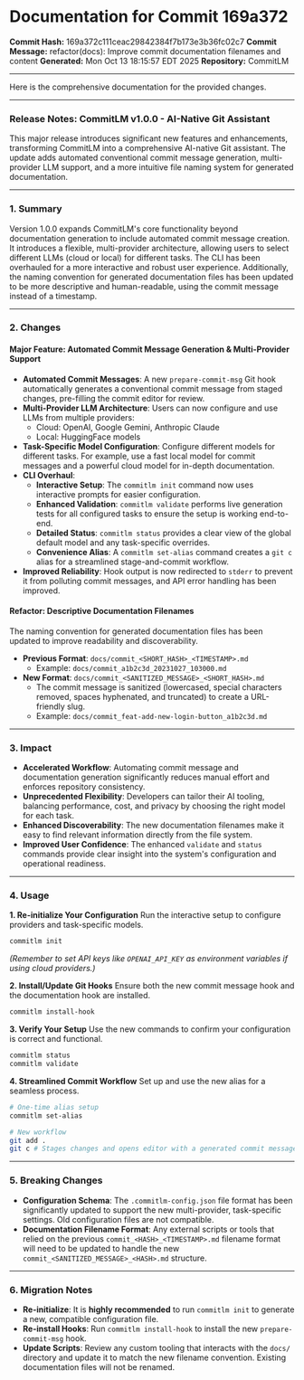 # Documentation for Commit 169a372

**Commit Hash:** 169a372c111ceac29842384f7b173e3b36fc02c7
**Commit Message:** refactor(docs): Improve commit documentation filenames and content
**Generated:** Mon Oct 13 18:15:57 EDT 2025
**Repository:** CommitLM

---

Here is the comprehensive documentation for the provided changes.

***

### **Release Notes: CommitLM v1.0.0 - AI-Native Git Assistant**

This major release introduces significant new features and enhancements, transforming CommitLM into a comprehensive AI-native Git assistant. The update adds automated conventional commit message generation, multi-provider LLM support, and a more intuitive file naming system for generated documentation.

---

### **1. Summary**

Version 1.0.0 expands CommitLM's core functionality beyond documentation generation to include automated commit message creation. It introduces a flexible, multi-provider architecture, allowing users to select different LLMs (cloud or local) for different tasks. The CLI has been overhauled for a more interactive and robust user experience. Additionally, the naming convention for generated documentation files has been updated to be more descriptive and human-readable, using the commit message instead of a timestamp.

---

### **2. Changes**

#### **Major Feature: Automated Commit Message Generation & Multi-Provider Support**

*   **Automated Commit Messages**: A new `prepare-commit-msg` Git hook automatically generates a conventional commit message from staged changes, pre-filling the commit editor for review.
*   **Multi-Provider LLM Architecture**: Users can now configure and use LLMs from multiple providers:
    *   Cloud: OpenAI, Google Gemini, Anthropic Claude
    *   Local: HuggingFace models
*   **Task-Specific Model Configuration**: Configure different models for different tasks. For example, use a fast local model for commit messages and a powerful cloud model for in-depth documentation.
*   **CLI Overhaul**:
    *   **Interactive Setup**: The `commitlm init` command now uses interactive prompts for easier configuration.
    *   **Enhanced Validation**: `commitlm validate` performs live generation tests for all configured tasks to ensure the setup is working end-to-end.
    *   **Detailed Status**: `commitlm status` provides a clear view of the global default model and any task-specific overrides.
    *   **Convenience Alias**: A `commitlm set-alias` command creates a `git c` alias for a streamlined stage-and-commit workflow.
*   **Improved Reliability**: Hook output is now redirected to `stderr` to prevent it from polluting commit messages, and API error handling has been improved.

#### **Refactor: Descriptive Documentation Filenames**

The naming convention for generated documentation files has been updated to improve readability and discoverability.

*   **Previous Format**: `docs/commit_<SHORT_HASH>_<TIMESTAMP>.md`
    *   Example: `docs/commit_a1b2c3d_20231027_103000.md`
*   **New Format**: `docs/commit_<SANITIZED_MESSAGE>_<SHORT_HASH>.md`
    *   The commit message is sanitized (lowercased, special characters removed, spaces hyphenated, and truncated) to create a URL-friendly slug.
    *   Example: `docs/commit_feat-add-new-login-button_a1b2c3d.md`

---

### **3. Impact**

*   **Accelerated Workflow**: Automating commit message and documentation generation significantly reduces manual effort and enforces repository consistency.
*   **Unprecedented Flexibility**: Developers can tailor their AI tooling, balancing performance, cost, and privacy by choosing the right model for each task.
*   **Enhanced Discoverability**: The new documentation filenames make it easy to find relevant information directly from the file system.
*   **Improved User Confidence**: The enhanced `validate` and `status` commands provide clear insight into the system's configuration and operational readiness.

---

### **4. Usage**

**1. Re-initialize Your Configuration**
Run the interactive setup to configure providers and task-specific models.
```bash
commitlm init
```
*(Remember to set API keys like `OPENAI_API_KEY` as environment variables if using cloud providers.)*

**2. Install/Update Git Hooks**
Ensure both the new commit message hook and the documentation hook are installed.
```bash
commitlm install-hook
```

**3. Verify Your Setup**
Use the new commands to confirm your configuration is correct and functional.
```bash
commitlm status
commitlm validate
```

**4. Streamlined Commit Workflow**
Set up and use the new alias for a seamless process.
```bash
# One-time alias setup
commitlm set-alias

# New workflow
git add .
git c # Stages changes and opens editor with a generated commit message
```

---

### **5. Breaking Changes**

*   **Configuration Schema**: The `.commitlm-config.json` file format has been significantly updated to support the new multi-provider, task-specific settings. Old configuration files are not compatible.
*   **Documentation Filename Format**: Any external scripts or tools that relied on the previous `commit_<HASH>_<TIMESTAMP>.md` filename format will need to be updated to handle the new `commit_<SANITIZED_MESSAGE>_<HASH>.md` structure.

---

### **6. Migration Notes**

*   **Re-initialize**: It is **highly recommended** to run `commitlm init` to generate a new, compatible configuration file.
*   **Re-install Hooks**: Run `commitlm install-hook` to install the new `prepare-commit-msg` hook.
*   **Update Scripts**: Review any custom tooling that interacts with the `docs/` directory and update it to match the new filename convention. Existing documentation files will not be renamed.